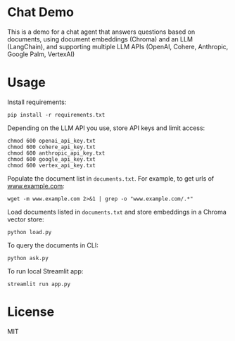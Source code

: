 Chat Demo
=========

This is a demo for a chat agent that answers questions based on documents, using document embeddings (Chroma) and an LLM (LangChain), and supporting multiple LLM APIs (OpenAI, Cohere, Anthropic, Google Palm, VertexAI)

# Usage

Install requirements:

    pip install -r requirements.txt

Depending on the LLM API you use, store API keys and limit access:

    chmod 600 openai_api_key.txt
    chmod 600 cohere_api_key.txt
    chmod 600 anthropic_api_key.txt
    chmod 600 google_api_key.txt
    chmod 600 vertex_api_key.txt

Populate the document list in `documents.txt`. For example, to get urls of www.example.com:

    wget -m www.example.com 2>&1 | grep -o "www.example.com/.*"

Load documents listed in `documents.txt` and store embeddings in a Chroma vector store:

    python load.py

To query the documents in CLI:

    python ask.py

To run local Streamlit app:

    streamlit run app.py


# License

MIT
